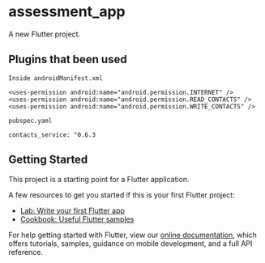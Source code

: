 # assessment_app

A new Flutter project.

## Plugins that been used

    Inside androidManifest.xml

    <uses-permission android:name="android.permission.INTERNET" />  
    <uses-permission android:name="android.permission.READ_CONTACTS" />  
    <uses-permission android:name="android.permission.WRITE_CONTACTS" />        

    pubspec.yaml

    contacts_service: ^0.6.3


## Getting Started

This project is a starting point for a Flutter application.

A few resources to get you started if this is your first Flutter project:

- [Lab: Write your first Flutter app](https://flutter.dev/docs/get-started/codelab)
- [Cookbook: Useful Flutter samples](https://flutter.dev/docs/cookbook)

For help getting started with Flutter, view our
[online documentation](https://flutter.dev/docs), which offers tutorials,
samples, guidance on mobile development, and a full API reference.


